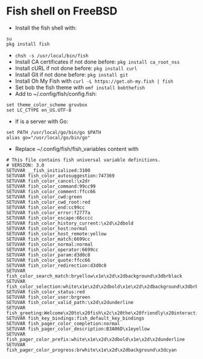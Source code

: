 # Fish shell on FreeBSD


- Install the fish shell with:
```
su
pkg install fish
```
- `chsh -s /usr/local/bin/fish`
- Install CA certificates if not done before: `pkg install ca_root_nss`
- Install cURL if not done before: `pkg install curl`
- Install Git if not done before: `pkg install git`
- Install Oh My Fish with `curl -L https://get.oh-my.fish | fish`
- Set bob the fish theme with `omf install bobthefish`
- Add to ~/.config/fish/config.fish:

```
set theme_color_scheme gruvbox
set LC_CTYPE en_US.UTF-8
```

- If is a server with Go:
```
set PATH /usr/local/go/bin/go $PATH
alias go="/usr/local/go/bin/go"
```

- Replace ~/.config/fish/fish_variables content with
```
# This file contains fish universal variable definitions.
# VERSION: 3.0
SETUVAR __fish_initialized:3100
SETUVAR fish_color_autosuggestion:747369
SETUVAR fish_color_cancel:\x2dr
SETUVAR fish_color_command:99cc99
SETUVAR fish_color_comment:ffcc66
SETUVAR fish_color_cwd:green
SETUVAR fish_color_cwd_root:red
SETUVAR fish_color_end:cc99cc
SETUVAR fish_color_error:f2777a
SETUVAR fish_color_escape:66cccc
SETUVAR fish_color_history_current:\x2d\x2dbold
SETUVAR fish_color_host:normal
SETUVAR fish_color_host_remote:yellow
SETUVAR fish_color_match:6699cc
SETUVAR fish_color_normal:normal
SETUVAR fish_color_operator:6699cc
SETUVAR fish_color_param:d3d0c8
SETUVAR fish_color_quote:ffcc66
SETUVAR fish_color_redirection:d3d0c8
SETUVAR fish_color_search_match:bryellow\x1e\x2d\x2dbackground\x3dbrblack
SETUVAR fish_color_selection:white\x1e\x2d\x2dbold\x1e\x2d\x2dbackground\x3dbrblack
SETUVAR fish_color_status:red
SETUVAR fish_color_user:brgreen
SETUVAR fish_color_valid_path:\x2d\x2dunderline
SETUVAR fish_greeting:Welcome\x20to\x20fish\x2c\x20the\x20friendly\x20interactive\x20shell\x0aType\x20\x60help\x60\x20for\x20instructions\x20on\x20how\x20to\x20use\x20fish
SETUVAR fish_key_bindings:fish_default_key_bindings
SETUVAR fish_pager_color_completion:normal
SETUVAR fish_pager_color_description:B3A06D\x1eyellow
SETUVAR fish_pager_color_prefix:white\x1e\x2d\x2dbold\x1e\x2d\x2dunderline
SETUVAR fish_pager_color_progress:brwhite\x1e\x2d\x2dbackground\x3dcyan
```






